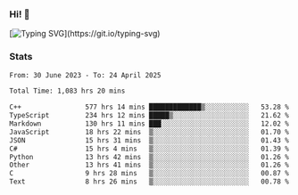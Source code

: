 ### Hi!  👋

[![Typing SVG](https://readme-typing-svg.herokuapp.com?font=Fira+Code&pause=1000&width=435&lines=Hello!+I'm+Texiwustion.)](https://git.io/typing-svg)

### Stats

<!--START_SECTION:waka-->

```txt
From: 30 June 2023 - To: 24 April 2025

Total Time: 1,083 hrs 20 mins

C++                577 hrs 14 mins █████████████▒░░░░░░░░░░░   53.28 %
TypeScript         234 hrs 12 mins █████▒░░░░░░░░░░░░░░░░░░░   21.62 %
Markdown           130 hrs 11 mins ███░░░░░░░░░░░░░░░░░░░░░░   12.02 %
JavaScript         18 hrs 22 mins  ▒░░░░░░░░░░░░░░░░░░░░░░░░   01.70 %
JSON               15 hrs 31 mins  ▒░░░░░░░░░░░░░░░░░░░░░░░░   01.43 %
C#                 15 hrs 4 mins   ▒░░░░░░░░░░░░░░░░░░░░░░░░   01.39 %
Python             13 hrs 42 mins  ▒░░░░░░░░░░░░░░░░░░░░░░░░   01.26 %
Other              13 hrs 41 mins  ▒░░░░░░░░░░░░░░░░░░░░░░░░   01.26 %
C                  9 hrs 28 mins   ▒░░░░░░░░░░░░░░░░░░░░░░░░   00.87 %
Text               8 hrs 26 mins   ▒░░░░░░░░░░░░░░░░░░░░░░░░   00.78 %
```

<!--END_SECTION:waka-->

